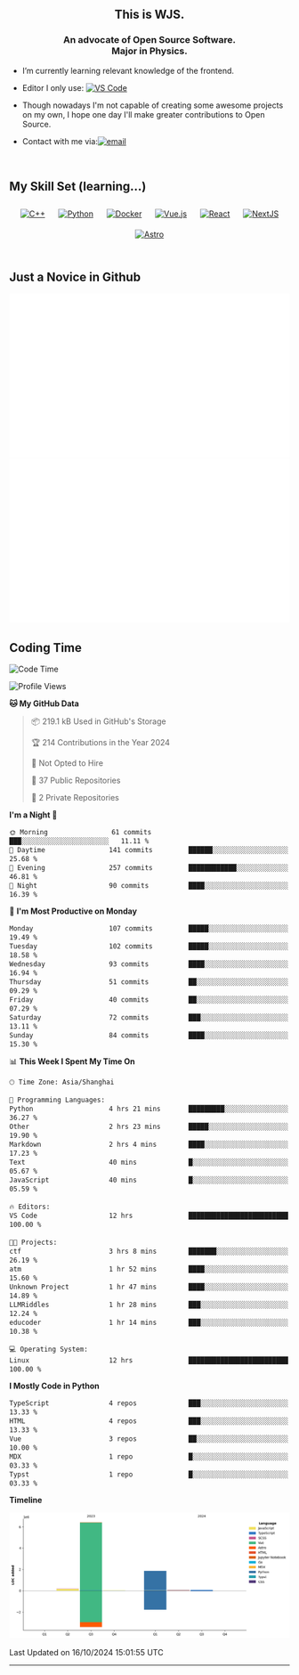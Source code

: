 ## <div align="center">This is WJS.</div>  
  

### <div align="center">An advocate of Open Source Software.<br>Major in Physics.</div>  
  

- I’m currently learning relevant knowledge of the frontend.  
  

- Editor I only use: [![VS Code](https://img.shields.io/badge/-VS%20Code-007ACC?style=plastic&logo=visual-studio-code)](https://code.visualstudio.com/)  
  

- Though nowadays I'm not capable of creating some awesome projects on my own, I hope one day I'll make greater contributions to Open Source.  
  

- Contact with me via:[![email](https://img.shields.io/badge/My-e--mail-red)](mailto:wjs@wjsphy.top)  
  

<br/>  


## My Skill Set (learning...)
<div align="center">  
<a href="https://www.cplusplus.com/" target="_blank"><img style="margin: 10px" src="https://profilinator.rishav.dev/skills-assets/cplusplus-original.svg" alt="C++" height="50" /></a>  
<a href="https://www.python.org/" target="_blank"><img style="margin: 10px" src="https://profilinator.rishav.dev/skills-assets/python-original.svg" alt="Python" height="50" /></a>  
<a href="https://www.docker.com/" target="_blank"><img style="margin: 10px" src="https://profilinator.rishav.dev/skills-assets/docker-original-wordmark.svg" alt="Docker" height="50" /></a>  
<a href="https://vuejs.org/" target="_blank"><img style="margin: 10px" src="https://profilinator.rishav.dev/skills-assets/vuejs-original-wordmark.svg" alt="Vue.js" height="50" /></a>  
<a href="https://reactjs.org/" target="_blank"><img style="margin: 10px" src="https://profilinator.rishav.dev/skills-assets/react-original-wordmark.svg" alt="React" height="50" /></a>  
<a href="https://nextjs.org/" target="_blank"><img style="margin: 10px" src="https://profilinator.rishav.dev/skills-assets/nextjs.png" alt="NextJS" height="50" /></a>  
<a href="https://www.astro.build/" target="_blank"><img style="margin: 10px" src="https://profilinator.rishav.dev/skills-assets/astro.svg" alt="Astro" height="50" /></a>   
</div>

<br/>  


## Just a Novice in Github  
![](https://raw.githubusercontent.com/wjsoj/github-stats-transparent/output/generated/overview.svg)
![](https://raw.githubusercontent.com/wjsoj/github-stats-transparent/output/generated/languages.svg)

## Coding Time

<!--START_SECTION:waka-->
![Code Time](http://img.shields.io/badge/Code%20Time-777%20hrs%204%20mins-blue)

![Profile Views](http://img.shields.io/badge/Profile%20Views-0-blue)

**🐱 My GitHub Data** 

> 📦 219.1 kB Used in GitHub's Storage 
 > 
> 🏆 214 Contributions in the Year 2024
 > 
> 🚫 Not Opted to Hire
 > 
> 📜 37 Public Repositories 
 > 
> 🔑 2 Private Repositories 
 > 
**I'm a Night 🦉** 

```text
🌞 Morning                61 commits          ███░░░░░░░░░░░░░░░░░░░░░░   11.11 % 
🌆 Daytime                141 commits         ██████░░░░░░░░░░░░░░░░░░░   25.68 % 
🌃 Evening                257 commits         ████████████░░░░░░░░░░░░░   46.81 % 
🌙 Night                  90 commits          ████░░░░░░░░░░░░░░░░░░░░░   16.39 % 
```
📅 **I'm Most Productive on Monday** 

```text
Monday                   107 commits         █████░░░░░░░░░░░░░░░░░░░░   19.49 % 
Tuesday                  102 commits         █████░░░░░░░░░░░░░░░░░░░░   18.58 % 
Wednesday                93 commits          ████░░░░░░░░░░░░░░░░░░░░░   16.94 % 
Thursday                 51 commits          ██░░░░░░░░░░░░░░░░░░░░░░░   09.29 % 
Friday                   40 commits          ██░░░░░░░░░░░░░░░░░░░░░░░   07.29 % 
Saturday                 72 commits          ███░░░░░░░░░░░░░░░░░░░░░░   13.11 % 
Sunday                   84 commits          ████░░░░░░░░░░░░░░░░░░░░░   15.30 % 
```


📊 **This Week I Spent My Time On** 

```text
🕑︎ Time Zone: Asia/Shanghai

💬 Programming Languages: 
Python                   4 hrs 21 mins       █████████░░░░░░░░░░░░░░░░   36.27 % 
Other                    2 hrs 23 mins       █████░░░░░░░░░░░░░░░░░░░░   19.90 % 
Markdown                 2 hrs 4 mins        ████░░░░░░░░░░░░░░░░░░░░░   17.23 % 
Text                     40 mins             █░░░░░░░░░░░░░░░░░░░░░░░░   05.67 % 
JavaScript               40 mins             █░░░░░░░░░░░░░░░░░░░░░░░░   05.59 % 

🔥 Editors: 
VS Code                  12 hrs              █████████████████████████   100.00 % 

🐱‍💻 Projects: 
ctf                      3 hrs 8 mins        ███████░░░░░░░░░░░░░░░░░░   26.19 % 
atm                      1 hr 52 mins        ████░░░░░░░░░░░░░░░░░░░░░   15.60 % 
Unknown Project          1 hr 47 mins        ████░░░░░░░░░░░░░░░░░░░░░   14.89 % 
LLMRiddles               1 hr 28 mins        ███░░░░░░░░░░░░░░░░░░░░░░   12.24 % 
educoder                 1 hr 14 mins        ███░░░░░░░░░░░░░░░░░░░░░░   10.38 % 

💻 Operating System: 
Linux                    12 hrs              █████████████████████████   100.00 % 
```

**I Mostly Code in Python** 

```text
TypeScript               4 repos             ███░░░░░░░░░░░░░░░░░░░░░░   13.33 % 
HTML                     4 repos             ███░░░░░░░░░░░░░░░░░░░░░░   13.33 % 
Vue                      3 repos             ██░░░░░░░░░░░░░░░░░░░░░░░   10.00 % 
MDX                      1 repo              █░░░░░░░░░░░░░░░░░░░░░░░░   03.33 % 
Typst                    1 repo              █░░░░░░░░░░░░░░░░░░░░░░░░   03.33 % 
```



**Timeline**

![Lines of Code chart](https://raw.githubusercontent.com/wjsoj/wjsoj/main/assets/bar_graph.png)


 Last Updated on 16/10/2024 15:01:55 UTC
<!--END_SECTION:waka-->

----

<!--
**wjsoj/wjsoj** is a ✨ _special_ ✨ repository because its `README.md` (this file) appears on your GitHub profile.

Here are some ideas to get you started:

- 🔭 I’m currently working on ...
- 🌱 I’m currently learning ...
- 👯 I’m looking to collaborate on ...
- 🤔 I’m looking for help with ...
- 💬 Ask me about ...
- 📫 How to reach me: ...
- 😄 Pronouns: ...
- ⚡ Fun fact: ...
-->
